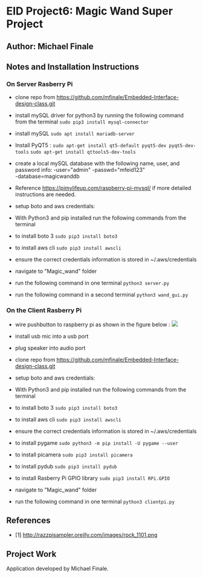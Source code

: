 # EID Project6: Magic Wand Super Project  

## Author: Michael Finale
## Notes and Installation Instructions


### On Server Rasberry Pi
- clone repo from https://github.com/mfinale/Embedded-Interface-design-class.git
- install mySQL driver for python3 by running the following command from the terminal `sudo pip3 install mysql-connector`
- install mySQL `sudo apt install mariadb-server`
- Install PyQT5 : 
`sudo apt-get install qt5-default pyqt5-dev pyqt5-dev-tools`
`sudo apt-get install qttools5-dev-tools`
- create a local mySQL database with the following name, user, and password info:
-user="admin"
-passwd="mfeid123"  
-database=magicwanddb
- Reference https://pimylifeup.com/raspberry-pi-mysql/ if more detailed instructions are needed.

- setup boto and aws credentials:
- With Python3 and pip installed run the following commands from the terminal 
- to install boto 3 `sudo pip3 install boto3` 
- to install aws cli `sudo pip3 install awscli`  
- ensure the correct credentials information is stored in ~/.aws/credentials
- navigate to "Magic_wand" folder
- run the following command in one terminal `python3 server.py`
- run the following command in a second terminal `python3 wand_gui.py`

### On the Client Rasberry Pi

- wire pushbutton to raspberry pi as shown in the figure below :
 ![](http://razzpisampler.oreilly.com/images/rpck_1101.png)
- install usb mic into a usb port
- plug speaker into audio port 
- clone repo from https://github.com/mfinale/Embedded-Interface-design-class.git
- setup boto and aws credentials:
- With Python3 and pip installed run the following commands from the terminal 
- to install boto 3 `sudo pip3 install boto3` 
- to install aws cli `sudo pip3 install awscli`  
- ensure the correct credentials information is stored in ~/.aws/credentials
- to install pygame `sudo python3 -m pip install -U pygame --user` 
- to install picamera `sudo pip3 install picamera` 
- to install pydub `sudo pip3 install pydub` 
- to install Rasberry Pi GPIO library `sudo pip3 install RPi.GPIO` 

- navigate to "Magic_wand" folder
- run the following command in one terminal `python3 clientpi.py`

## References 
- [1] http://razzpisampler.oreilly.com/images/rpck_1101.png

## Project Work
Application developed by Michael Finale.  







